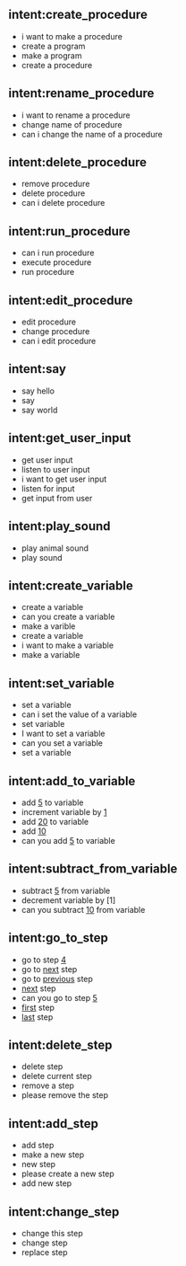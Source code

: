 ## intent:create_procedure
- i want to make a procedure
- create a program
- make a program
- create a procedure

## intent:rename_procedure
- i want to rename a procedure
- change name of procedure
- can i change the name of a procedure

## intent:delete_procedure
- remove procedure
- delete procedure
- can i delete procedure

## intent:run_procedure
- can i run procedure
- execute procedure
- run procedure

## intent:edit_procedure
- edit procedure
- change procedure
- can i edit procedure

## intent:say
- say hello
- say
- say world

## intent:get_user_input
- get user input
- listen to user input
- i want to get user input
- listen for input
- get input from user

## intent:play_sound
- play animal sound
- play sound

## intent:create_variable
- create a variable
- can you create a variable
- make a varible
- create a variable
- i want to make a variable
- make a variable

## intent:set_variable
- set a variable
- can i set the value of a variable
- set variable
- I want to set a variable
- can you set a variable
- set a variable

## intent:add_to_variable
- add [5](value) to variable
- increment variable by [1](value)
- add [20](value) to variable
- add [10](value)
- can you add [5](value) to variable

## intent:subtract_from_variable
- subtract [5](value) from variable
- decrement variable by [1]
- can you subtract [10](value) from variable

## intent:go_to_step
- go to step [4](value)
- go to [next](value) step
- go to [previous](value) step
- [next](value) step
- can you go to step [5](value)
- [first](value) step
- [last](value) step

## intent:delete_step
- delete step
- delete current step
- remove a step
- please remove the step

## intent:add_step
- add step
- make a new step
- new step
- please create a new step
- add new step

## intent:change_step
- change this step
- change step
- replace step

